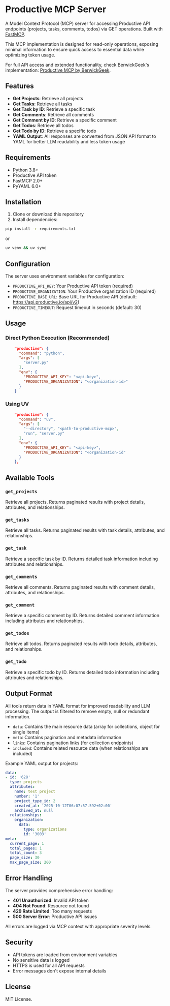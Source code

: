 # Productive MCP Server

A Model Context Protocol (MCP) server for accessing Productive API endpoints (projects, tasks, comments, todos) via GET operations. Built with [FastMCP](https://gofastmcp.com/).

This MCP implementation is designed for read-only operations, exposing minimal information to ensure quick access to essential data while optimizing token usage. 

For full API access and extended functionality, check BerwickGeek's implementation: [Productive MCP by BerwickGeek](https://github.com/berwickgeek/productive-mcp).

## Features

- **Get Projects**: Retrieve all projects
- **Get Tasks**: Retrieve all tasks
- **Get Task by ID**: Retrieve a specific task
- **Get Comments**: Retrieve all comments
- **Get Comment by ID**: Retrieve a specific comment
- **Get Todos**: Retrieve all todos
- **Get Todo by ID**: Retrieve a specific todo
- **YAML Output**: All responses are converted from JSON API format to YAML for better LLM readability and less token usage

## Requirements

- Python 3.8+
- Productive API token
- FastMCP 2.0+
- PyYAML 6.0+

## Installation

1. Clone or download this repository
2. Install dependencies:
```bash
pip install -r requirements.txt
```
or
```bash
uv venv && uv sync
```

## Configuration

The server uses environment variables for configuration:

- `PRODUCTIVE_API_KEY`: Your Productive API token (required)
- `PRODUCTIVE_ORGANIZATION`: Your Productive organization ID (required)
- `PRODUCTIVE_BASE_URL`: Base URL for Productive API (default: https://api.productive.io/api/v2)
- `PRODUCTIVE_TIMEOUT`: Request timeout in seconds (default: 30)

## Usage

### Direct Python Execution (Recommended)
```json
    "productive": {
      "command": "python",
      "args": [
        "server.py"
      ],
      "env": {
        "PRODUCTIVE_API_KEY": "<api-key>",
        "PRODUCTIVE_ORGANIZATION": "<organization-id>"
      }
    }
```

### Using UV
```json
    "productive": {
      "command": "uv",
      "args": [
        "--directory", "<path-to-productive-mcp>",
        "run", "server.py"
      ],
      "env": {
        "PRODUCTIVE_API_KEY": "<api-key>",
        "PRODUCTIVE_ORGANIZATION": "<organization-id"
      }
    },
```

## Available Tools

### `get_projects`
Retrieve all projects. Returns paginated results with project details, attributes, and relationships.

### `get_tasks`
Retrieve all tasks. Returns paginated results with task details, attributes, and relationships.

### `get_task`
Retrieve a specific task by ID. Returns detailed task information including attributes and relationships.

### `get_comments`
Retrieve all comments. Returns paginated results with comment details, attributes, and relationships.

### `get_comment`
Retrieve a specific comment by ID. Returns detailed comment information including attributes and relationships.

### `get_todos`
Retrieve all todos. Returns paginated results with todo details, attributes, and relationships.

### `get_todo`
Retrieve a specific todo by ID. Returns detailed todo information including attributes and relationships.

## Output Format

All tools return data in YAML format for improved readability and LLM processing.
The output is filtered to remove empty, null or redundant information.

- `data`: Contains the main resource data (array for collections, object for single items)
- `meta`: Contains pagination and metadata information
- `links`: Contains pagination links (for collection endpoints)
- `included`: Contains related resource data (when relationships are included)

Example YAML output for projects:
```yaml
data:
- id: '628'
  type: projects
  attributes:
    name: test project
    number: '1'
    project_type_id: 2
    created_at: '2025-10-12T06:07:57.592+02:00'
    archived_at: null
  relationships:
    organization:
      data:
        type: organizations
        id: '3003'
meta:
  current_page: 1
  total_pages: 1
  total_count: 3
  page_size: 30
  max_page_size: 200
```

## Error Handling

The server provides comprehensive error handling:

- **401 Unauthorized**: Invalid API token
- **404 Not Found**: Resource not found
- **429 Rate Limited**: Too many requests
- **500 Server Error**: Productive API issues

All errors are logged via MCP context with appropriate severity levels.

## Security

- API tokens are loaded from environment variables
- No sensitive data is logged
- HTTPS is used for all API requests
- Error messages don't expose internal details

## License

MIT License.